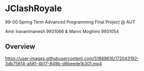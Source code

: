 # JClashRoyale

99-00 Spring Term Advanced Programming Final Project @ AUT

Amir Iravanimanesh 9931066 & Manni Moghimi 9931054

## Overview
https://user-images.githubusercontent.com/51889616/172043192-3db75614-a581-4b17-849b-d6beede1b301.mp4

